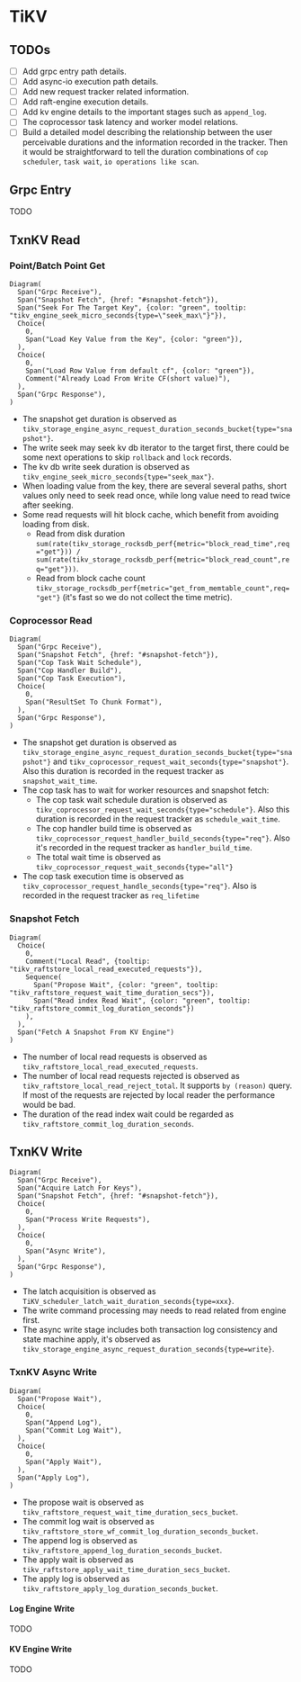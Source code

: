 # TiKV


## TODOs
- [ ] Add grpc entry path details.
- [ ] Add async-io execution path details.
- [ ] Add new request tracker related information.
- [ ] Add raft-engine execution details.
- [ ] Add kv engine details to the important stages such as `append_log`.
- [ ] The coprocessor task latency and worker model relations.
- [ ] Build a detailed model describing the relationship between the user perceivable durations and the information recorded in the tracker. Then
it would be straightforward to tell the duration combinations of `cop scheduler`, `task wait`, `io operations like scan`.

## Grpc Entry
TODO

## TxnKV Read

### Point/Batch Point Get

```railroad
Diagram(
  Span("Grpc Receive"),
  Span("Snapshot Fetch", {href: "#snapshot-fetch"}),
  Span("Seek For The Target Key", {color: "green", tooltip: "tikv_engine_seek_micro_seconds{type=\"seek_max\"}"}),
  Choice(
    0,
    Span("Load Key Value from the Key", {color: "green"}),
  ),
  Choice(
    0,
    Span("Load Row Value from default cf", {color: "green"}),
    Comment("Already Load From Write CF(short value)"),
  ),
  Span("Grpc Response"),
)
```

- The snapshot get duration is observed as `tikv_storage_engine_async_request_duration_seconds_bucket{type="snapshot"}`.
- The write seek may seek kv db iterator to the target first, there could be some next operations to skip `rollback` and `lock` records.
- The kv db write seek duration is observed as `tikv_engine_seek_micro_seconds{type="seek_max"}`.
- When loading value from the key, there are several several paths, short values only need to seek read once, while long value need to read twice after seeking.
- Some read requests will hit block cache, which benefit from avoiding loading from disk.
  - Read from disk duration `sum(rate(tikv_storage_rocksdb_perf{metric="block_read_time",req="get"})) / sum(rate(tikv_storage_rocksdb_perf{metric="block_read_count",req="get"}))`.
  - Read from block cache count `tikv_storage_rocksdb_perf{metric="get_from_memtable_count",req="get"}` (it's fast so we do not collect the time metric).

### Coprocessor Read


```railroad
Diagram(
  Span("Grpc Receive"),
  Span("Snapshot Fetch", {href: "#snapshot-fetch"}),
  Span("Cop Task Wait Schedule"),
  Span("Cop Handler Build"),
  Span("Cop Task Execution"),
  Choice(
    0,
    Span("ResultSet To Chunk Format"),
  ),
  Span("Grpc Response"),
)
```

- The snapshot get duration is observed as `tikv_storage_engine_async_request_duration_seconds_bucket{type="snapshot"}` and
  `tikv_coprocessor_request_wait_seconds{type="snapshot"}`. Also this duration is recorded in the request tracker as `snapshot_wait_time`.
- The cop task has to wait for worker resources and snapshot fetch:
  - The cop task wait schedule duration is observed as `tikv_coprocessor_request_wait_seconds{type="schedule"}`. Also this duration is
    recorded in the request tracker as `schedule_wait_time`.
  - The cop handler build time is observed as `tikv_coprocessor_request_handler_build_seconds{type="req"}`. Also it's recorded in the request
    tracker as `handler_build_time`.
  - The total wait time is observed as `tikv_coprocessor_request_wait_seconds{type="all"}`
- The cop task execution time is observed as `tikv_coprocessor_request_handle_seconds{type="req"}`. Also is recorded in the request tracker as
  `req_lifetime`

### Snapshot Fetch

```railroad
Diagram(
  Choice(
    0,
    Comment("Local Read", {tooltip: "tikv_raftstore_local_read_executed_requests"}),
    Sequence(
      Span("Propose Wait", {color: "green", tooltip: "tikv_raftstore_request_wait_time_duration_secs"}),
      Span("Read index Read Wait", {color: "green", tooltip: "tikv_raftstore_commit_log_duration_seconds"})
    ),
  ),
  Span("Fetch A Snapshot From KV Engine")
)
```

- The number of local read requests is observed as `tikv_raftstore_local_read_executed_requests`.
- The number of local read requests rejected is observed as `tikv_raftstore_local_read_reject_total`.
  It supports `by (reason)` query.
  If most of the requests are rejected by local reader the performance would be bad.
- The duration of the read index wait could be regarded as `tikv_raftstore_commit_log_duration_seconds`.


## TxnKV Write

```railroad
Diagram(
  Span("Grpc Receive"),
  Span("Acquire Latch For Keys"),
  Span("Snapshot Fetch", {href: "#snapshot-fetch"}),
  Choice(
    0,
    Span("Process Write Requests"),
  ),
  Choice(
    0,
    Span("Async Write"),
  ),
  Span("Grpc Response"),
)
```

- The latch acquisition is observed as `TiKV_scheduler_latch_wait_duration_seconds{type=xxx}`.
- The write command processing may needs to read related from engine first.
- The async write stage includes both transaction log consistency and state machine apply, it's observed as `tikv_storage_engine_async_request_duration_seconds{type=write}`.

### TxnKV Async Write

``` railroad
Diagram(
  Span("Propose Wait"),
  Choice(
    0,
    Span("Append Log"),
    Span("Commit Log Wait"),
  ),
  Choice(
    0,
    Span("Apply Wait"),
  ),
  Span("Apply Log"),
)
```

- The propose wait is observed as `tikv_raftstore_request_wait_time_duration_secs_bucket`.
- The commit log wait is observed as `tikv_raftstore_store_wf_commit_log_duration_seconds_bucket`.
- The append log is observed as `tikv_raftstore_append_log_duration_seconds_bucket`.
- The apply wait is observed as `tikv_raftstore_apply_wait_time_duration_secs_bucket`.
- The apply log is observed as `tikv_raftstore_apply_log_duration_seconds_bucket`.

#### Log Engine Write

TODO

#### KV Engine Write

TODO
